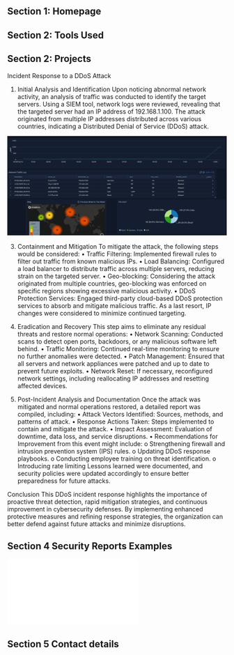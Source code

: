 ## Section 1: Homepage

## Section 2: Tools Used

## Section 2: Projects
Incident Response to a DDoS Attack
1. Initial Analysis and Identification
Upon noticing abnormal network activity, an analysis of traffic was conducted to identify the target servers. Using a SIEM tool, network logs were reviewed, revealing that the targeted server had an IP address of 192.168.1.100. The attack originated from multiple IP addresses distributed across various countries, indicating a Distributed Denial of Service (DDoS) attack.

![DDOS attack](DDOS1.JPG)
 
3. Containment and Mitigation
To mitigate the attack, the following steps would be considered:
•	Traffic Filtering: Implemented firewall rules to filter out traffic from known malicious IPs.
•	Load Balancing: Configured a load balancer to distribute traffic across multiple servers, reducing strain on the targeted server.
•	Geo-blocking: Considering the attack originated from multiple countries, geo-blocking was enforced on specific regions showing excessive malicious activity.
•	DDoS Protection Services: Engaged third-party cloud-based DDoS protection services to absorb and mitigate malicious traffic.
As a last resort, IP changes were considered to minimize continued targeting.
 
4. Eradication and Recovery
This step aims to eliminate any residual threats and restore normal operations:
•	Network Scanning: Conducted scans to detect open ports, backdoors, or any malicious software left behind.
•	Traffic Monitoring: Continued real-time monitoring to ensure no further anomalies were detected.
•	Patch Management: Ensured that all servers and network appliances were patched and up to date to prevent future exploits.
•	Network Reset: If necessary, reconfigured network settings, including reallocating IP addresses and resetting affected devices.
 
5. Post-Incident Analysis and Documentation
Once the attack was mitigated and normal operations restored, a detailed report was compiled, including:
•	Attack Vectors Identified: Sources, methods, and patterns of attack.
•	Response Actions Taken: Steps implemented to contain and mitigate the attack.
•	Impact Assessment: Evaluation of downtime, data loss, and service disruptions.
•	Recommendations for Improvement from this event might include:
o	Strengthening firewall and intrusion prevention system (IPS) rules.
o	Updating DDoS response playbooks.
o	Conducting employee training on threat identification.
o	Introducing rate limiting
Lessons learned were documented, and security policies were updated accordingly to ensure better preparedness for future attacks. 
 
Conclusion
This DDoS incident response highlights the importance of proactive threat detection, rapid mitigation strategies, and continuous improvement in cybersecurity defenses. By implementing enhanced protective measures and refining response strategies, the organization can better defend against future attacks and minimize disruptions.




## Section 4 Security Reports Examples
![Incident Report example](Incident%20Report.pdf)



## Section 5 Contact details
